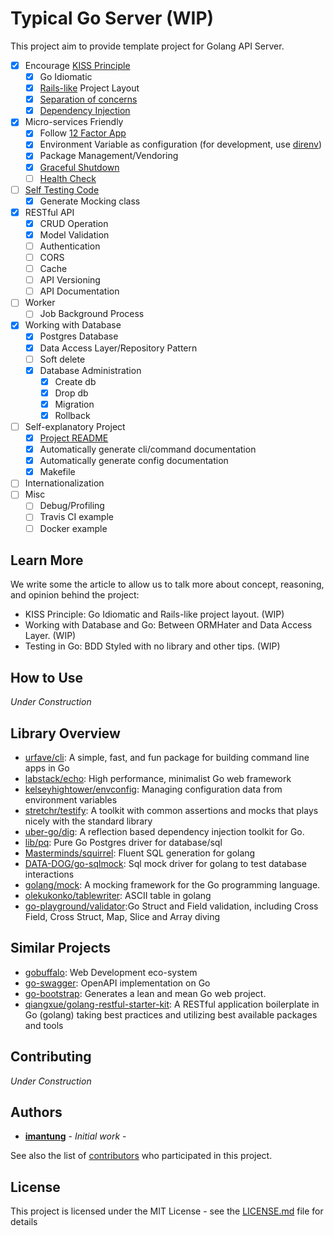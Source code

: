# Typical Go Server (WIP)

This project aim to provide template project for Golang API Server.

- [x] Encourage [KISS Principle](https://en.wikipedia.org/wiki/KISS_principle)
  - [x] Go Idiomatic
  - [x] [Rails-like](https://guides.rubyonrails.org/getting_started.html#creating-the-blog-application) Project Layout
  - [x] [Separation of concerns](https://en.wikipedia.org/wiki/Separation_of_concerns)
  - [x] [Dependency Injection](https://stackoverflow.com/questions/130794/what-is-dependency-injection)
- [x] Micro-services Friendly
  - [x] Follow [12 Factor App](https://12factor.net/)
  - [x] Environment Variable as configuration (for development, use [direnv](https://direnv.net/))
  - [x] Package Management/Vendoring
  - [x] [Graceful Shutdown](https://12factor.net/disposability)
  - [ ] [Health Check](https://microservices.io/patterns/observability/health-check-api.html)
- [ ] [Self Testing Code](https://martinfowler.com/bliki/SelfTestingCode.html)
  - [x] Generate Mocking class
- [x] RESTful API
  - [x] CRUD Operation
  - [x] Model Validation
  - [ ] Authentication
  - [ ] CORS
  - [ ] Cache
  - [ ] API Versioning
  - [ ] API Documentation
- [ ] Worker
  - [ ] Job Background Process
- [x] Working with Database
  - [x] Postgres Database
  - [x] Data Access Layer/Repository Pattern
  - [ ] Soft delete
  - [x] Database Administration
    - [x] Create db
    - [x] Drop db
    - [x] Migration
    - [x] Rollback
- [ ] Self-explanatory Project
  - [x] [Project README](Project_README.md)
  - [x] Automatically generate cli/command documentation
  - [x] Automatically generate config documentation
  - [x] Makefile
- [ ] Internationalization  
- [ ] Misc
  - [ ] Debug/Profiling
  - [ ] Travis CI example
  - [ ] Docker example

## Learn More

We write some the article to allow us to talk more about concept, reasoning, and opinion behind the project:
- KISS Principle: Go Idiomatic and Rails-like project layout. (WIP)
- Working with Database and Go: Between ORMHater and Data Access Layer. (WIP)
- Testing in Go: BDD Styled with no library and other tips. (WIP)

## How to Use

_Under Construction_
<!-- FIXME: -->

## Library Overview
- [urfave/cli](https://github.com/urfave/cli): A simple, fast, and fun package for building command line apps in Go
- [labstack/echo](https://github.com/labstack/echo): High performance, minimalist Go web framework
- [kelseyhightower/envconfig](https://github.com/kelseyhightower/envconfig): Managing configuration data from environment variables
- [stretchr/testify](https://github.com/stretchr/testify): A toolkit with common assertions and mocks that plays nicely with the standard library
- [uber-go/dig](https://github.com/uber-go/dig): A reflection based dependency injection toolkit for Go.
- [lib/pq](https://github.com/lib/pq): Pure Go Postgres driver for database/sql
- [Masterminds/squirrel](https://github.com/Masterminds/squirrel): Fluent SQL generation for golang
- [DATA-DOG/go-sqlmock](https://github.com/DATA-DOG/go-sqlmock): Sql mock driver for golang to test database interactions
- [golang/mock](https://github.com/golang/mock): A mocking framework for the Go programming language.
- [olekukonko/tablewriter](https://github.com/olekukonko/tablewriter): ASCII table in golang
- [go-playground/validator](https://github.com/go-playground/validator):Go Struct and Field validation, including Cross Field, Cross Struct, Map, Slice and Array diving


## Similar Projects

- [gobuffalo](https://gobuffalo.io/): Web Development eco-system
- [go-swagger](https://goswagger.io/): OpenAPI implementation on Go
- [go-bootstrap](http://go-bootstrap.io/): Generates a lean and mean Go web project.
- [qiangxue/golang-restful-starter-kit](github.com/qiangxue/golang-restful-starter-kit): A RESTful application boilerplate in Go (golang) taking best practices and utilizing best available packages and tools

## Contributing

_Under Construction_
<!-- FIXME: -->


## Authors

* **[imantung](https://github.com/imantung)** - *Initial work* -

See also the list of [contributors](https://github.com/your/project/contributors) who participated in this project.

## License

This project is licensed under the MIT License - see the [LICENSE.md](LICENSE.md) file for details
